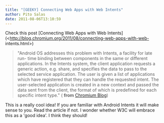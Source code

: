 ```yaml
---
title: "[GEEKY] Connecting Web Apps with Web Intents"
author: Pito Salas
date: 2011-08-06T13:10:59
---
```




Check this post [Connecting Web Apps with Web
Intents](<http://blog.chromium.org/2011/08/connecting-web-apps-with-web-
intents.html>)

> "Android OS addresses this problem with Intents, a facility for late run-
> time binding between components in the same or different applications. In
> the Intents system, the client application requests a generic action, e.g.
> share, and specifies the data to pass to the selected service application.
> The user is given a list of applications which have registered that they can
> handle the requested intent. The user-selected application is created in a
> new context and passed the data sent from the client, the format of which is
> predefined for each specific intent type." ( **from** [Chromium
> Blog](<http://blog.chromium.org/feeds/posts/default>))

This is a really cool idea! If you are familiar with Android Intents it will
make sense to you. Read the article if not. I wonder whether W3C will embrace
this as a 'good idea'. I think they should!


